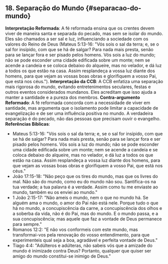 ## 18. Separação do Mundo {#separacao-do-mundo}

**Interpretação Reformada**: A fé reformada ensina que os crentes devem viver de maneira santa e separada do pecado, mas sem se isolar do mundo. Eles são chamados a ser sal e luz, influenciando a sociedade com os valores do Reino de Deus (Mateus 5:13-16: "Vós sois o sal da terra; e, se o sal for insípido, com que se há de salgar? Para nada mais presta, senão para se lançar fora e ser pisado pelos homens. Vós sois a luz do mundo; não se pode esconder uma cidade edificada sobre um monte; nem se acende a candeia e se coloca debaixo do alqueire, mas no velador, e dá luz a todos os que estão na casa. Assim resplandeça a vossa luz diante dos homens, para que vejam as vossas boas obras e glorifiquem a vosso Pai, que está nos céus.").
**Interpretação da CCB**: A CCB enfatiza uma separação mais rigorosa do mundo, evitando entretenimentos seculares, festas e outros eventos considerados mundanos. Eles acreditam que isso ajuda a manter a santidade e a pureza dos membros.
**Contra-argumento Reformado**: A fé reformada concorda com a necessidade de viver em santidade, mas argumenta que o isolamento pode limitar a capacidade de evangelização e de ser uma influência positiva no mundo. A verdadeira separação é do pecado, não das pessoas que precisam ouvir o evangelho.
**Referências Bíblicas**:
  - Mateus 5:13-16: "Vós sois o sal da terra; e, se o sal for insípido, com que se há de salgar? Para nada mais presta, senão para se lançar fora e ser pisado pelos homens. Vós sois a luz do mundo; não se pode esconder uma cidade edificada sobre um monte; nem se acende a candeia e se coloca debaixo do alqueire, mas no velador, e dá luz a todos os que estão na casa. Assim resplandeça a vossa luz diante dos homens, para que vejam as vossas boas obras e glorifiquem a vosso Pai, que está nos céus."
  - João 17:15-18: "Não peço que os tires do mundo, mas que os livres do mal. Não são do mundo, como eu do mundo não sou. Santifica-os na tua verdade; a tua palavra é a verdade. Assim como tu me enviaste ao mundo, também eu os enviei ao mundo."
  - 1 João 2:15-17: "Não ameis o mundo, nem o que no mundo há. Se alguém ama o mundo, o amor do Pai não está nele. Porque tudo o que há no mundo, a concupiscência da carne, a concupiscência dos olhos e a soberba da vida, não é do Pai, mas do mundo. E o mundo passa, e a sua concupiscência; mas aquele que faz a vontade de Deus permanece para sempre."
  - Romanos 12:2: "E não vos conformeis com este mundo, mas transformai-vos pela renovação do vosso entendimento, para que experimenteis qual seja a boa, agradável e perfeita vontade de Deus."
  - Tiago 4:4: "Adúlteros e adúlteras, não sabeis vós que a amizade do mundo é inimizade contra Deus? Portanto, qualquer que quiser ser amigo do mundo constitui-se inimigo de Deus."

